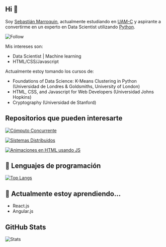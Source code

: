## Hi 👋

Soy <a href="https://github.com/SebastianMM-96">Sebastián Marroquin</a>, actualmente estudiando en <a href="http://www.cua.uam.mx/">UAM-C</a> y aspirante a convertirme en un experto en Data Scientist utilizando <a href="https://www.python.org/">Python</a>.

![Follow](https://img.shields.io/github/followers/SebastianMM-96?label=Sigueme%21&logoColor=blue&style=social)

Mis intereses son:

- Data Scientist | Machine learning
- HTML/CSS/Javascript

Actualmente estoy tomando los cursos de:

- Foundations of Data Science: K-Means Clustering in Python (Universidad de Londres & Goldsmiths, University of London)
- HTML, CSS, and Javascript for Web Developers (Universidad Johns Hopkins)
- Cryptography (Universidad de Stanford)

## Repositorios que pueden interesarte

[![Cómputo Concurrente](https://github-readme-stats.vercel.app/api/pin/?username=SebastianMM-96&repo=Computo-Concurrente)](https://github.com/SebastianMM-96/Computo-Concurrente)

[![Sístemas Distribuidos](https://github-readme-stats.vercel.app/api/pin/?username=SebastianMM-96&repo=Distributed-Systems)](https://github.com/SebastianMM-96/Distributed-Systems)

[![Animaciones en HTML usando JS](https://github-readme-stats.vercel.app/api/pin/?username=SebastianMM-96&repo=Page-Animation-JS)](https://github.com/SebastianMM-96/Page-Animation-JS)

## :rocket: Lenguajes de programación

[![Top Langs](https://github-readme-stats.vercel.app/api/top-langs/?username=SebastianMM-96)](https://github.com/SebastianMM-96/github-readme-stats)

## 🌱 Actualmente estoy aprendiendo...

- React.js
- Angular.js

## GitHub Stats

![Stats](https://github-readme-stats.vercel.app/api?username=SebastianMM-96&show_icons=true&theme=vue)
